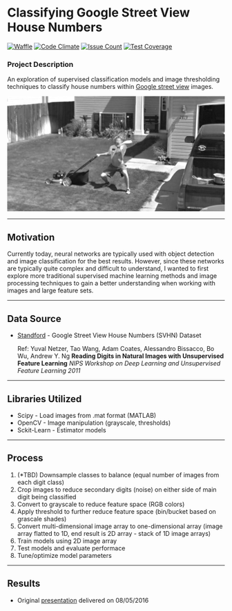 # Classifying Google Street View House Numbers

[![Waffle](https://badge.waffle.io/bryantbiggs/streetview_numbers.png?label=ready&title=Ready)](https://waffle.io/bryantbiggs/streetview_numbers?utm_source=badge)
[![Code Climate](https://codeclimate.com/github/bryantbiggs/streetview_numbers/badges/gpa.svg)](https://codeclimate.com/github/bryantbiggs/streetview_numbers)
[![Issue Count](https://codeclimate.com/github/bryantbiggs/streetview_numbers/badges/issue_count.svg)](https://codeclimate.com/github/bryantbiggs/streetview_numbers)
[![Test Coverage](https://codeclimate.com/github/bryantbiggs/streetview_numbers/badges/coverage.svg)](https://codeclimate.com/github/bryantbiggs/streetview_numbers/coverage)

### Project Description

An exploration of supervised classification models and image thresholding techniques to classify house numbers within [Google street view](https://www.google.com/streetview/) images.

![](static/street.png)

---

## Motivation 

Currently today, neural networks are typically used with object detection and image classification for the best results. However, since these networks are typically quite complex and difficult to understand, I wanted to first explore more traditional supervised machine learning methods and image processing techniques to gain a better understanding when working with images and large feature sets.

---

## Data Source

- [Standford](http://ufldl.stanford.edu/housenumbers/ "Google SVHN Dataset") - Google Street View House Numbers (SVHN) Dataset 
  
  Ref: Yuval Netzer, Tao Wang, Adam Coates, Alessandro Bissacco, Bo Wu, Andrew Y. Ng 
  <strong>Reading Digits in Natural Images with Unsupervised Feature Learning</strong> 
  <em>NIPS Workshop on Deep Learning and Unsupervised Feature Learning 2011</em>

---

## Libraries Utilized
  * Scipy - Load images from .mat format (MATLAB)
  * OpenCV - Image manipulation (grayscale, thresholds)
  * Sckit-Learn - Estimator models
  
---

## Process
  1. (*TBD) Downsample classes to balance (equal number of images from each digit class)
  2. Crop images to reduce secondary digits (noise) on either side of main digit being classified
  3. Convert to grayscale to reduce feature space (RGB colors)
  4. Apply threshold to further reduce feature space (bin/bucket based on grascale shades)
  5. Convert multi-dimensional image array to one-dimensional array (image array flatted to 1D, end result is 2D array - stack of 1D image arrays)
  6. Train models using 2D image array
  7. Test models and evaluate performace
  8. Tune/optimize model parameters
  
---

## Results
- Original [presentation](static/StreetView.pdf) delivered on 08/05/2016
